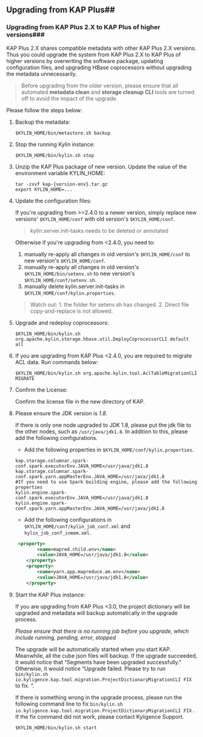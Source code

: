## Upgrading from KAP Plus##

### Upgrading from KAP Plus 2.X to KAP Plus of higher versions###

KAP Plus 2.X shares compatible metadata with other KAP Plus 2.X versions. Thus you could upgrade the system from KAP Plus 2.X to KAP Plus of higher versions by overwriting the software package, updating configuration files, and upgrading HBase coprocessors without upgrading the metadata unnecessarily. 

> Before upgrading from the older version, please ensure that all automated **metadata clean** and **storage cleanup CLI** tools are turned off to avoid the impact of the upgrade.

Please follow the steps below: 

1. Backup the metadata: 

   ```shell
   $KYLIN_HOME/bin/metastore.sh backup
   ```

2. Stop the running Kylin instance:

   ```shell
   $KYLIN_HOME/bin/kylin.sh stop
   ```

3. Unzip the KAP Plus package of new version. Update the value of the environment variable KYLIN_HOME: 

   ```shell
   tar -zxvf kap-{version-env}.tar.gz
   export KYLIN_HOME=...
   ```

4. Update the configuration files: 

   If you're upgrading from >=2.4.0 to a newer version, simply replace new versions' `$KYLIN_HOME/conf` with old version's `$KYLIN_HOME/conf`.

   > kylin.server.init-tasks needs to be deleted or annotated

   Otherwise if you're upgrading from <2.4.0, you need to:

   1. manually re-apply all changes in old version's `$KYLIN_HOME/conf` to new version's `$KYLIN_HOME/conf`.
   2. manually re-apply all changes in old version's `$KYLIN_HOME/bin/setenv.sh` to new version's `$KYLIN_HOME/conf/setenv.sh`. 
   3. manually delete kylin.server.init-tasks in `$KYLIN_HOME/conf/kylin.properties`.

   > Watch out: 1. the folder for setenv.sh has changed. 2. Direct file copy-and-replace is not allowed.

5. Upgrade and redeploy coprocessors: 

   ```shell
   $KYLIN_HOME/bin/kylin.sh org.apache.kylin.storage.hbase.util.DeployCoprocessorCLI default all
   ```

6. If you are upgrading from KAP Plus <2.4.0, you are required to migrate ACL data. Run commands below: 

   ```shell
   $KYLIN_HOME/bin/kylin.sh org.apache.kylin.tool.AclTableMigrationCLI MIGRATE
   ```

7. Confirm the License:

   Confirm the license file in the new directory of KAP.

8. Please ensure the JDK version is *1.8*.

   If there is only one node upgraded to JDK 1.8, please put the jdk file to the other nodes, such as `/usr/java/jdk1.8`. In addition to this, please add the following configurations.

   * Add the following properties in `$KYLIN_HOME/conf/kylin.properties`.

   ```shell
   kap.storage.columnar.spark-conf.spark.executorEnv.JAVA_HOME=/usr/java/jdk1.8
   kap.storage.columnar.spark-conf.spark.yarn.appMasterEnv.JAVA_HOME=/usr/java/jdk1.8
   #If you need to use Spark building engine, please add the following properties
   kylin.engine.spark-conf.spark.executorEnv.JAVA_HOME=/usr/java/jdk1.8
   kylin.engine.spark-conf.spark.yarn.appMasterEnv.JAVA_HOME=/usr/java/jdk1.8
   ```

   * Add the following configurations in `$KYLIN_HOME/conf/kylin_job_conf.xml` and `kylin_job_conf_inmem.xml`.

   ```xml
    <property>
           <name>mapred.child.env</name>
           <value>JAVA_HOME=/usr/java/jdk1.8</value>
       </property>
       <property>
           <name>yarn.app.mapreduce.am.env</name>
           <value>JAVA_HOME=/usr/java/jdk1.8</value>
       </property>
   ```

9. Start the KAP Plus instance:

   If you are upgrading from KAP Plus <3.0, the project dictionary will be upgraded and metadata will backup automatically in the upgrade process.

   *Please ensure that there is no running job before you upgrade, which include running, pending, error, stopped*

   The upgrade will be automatically started when you start KAP. Meanwhile, all the cube json files will backup. If the upgrade succeeded, it would notice that “Segments have been upgraded successfully." Otherwise, it would notice “Upgrade failed. Please try to run `bin/kylin.sh io.kyligence.kap.tool.migration.ProjectDictionaryMigrationCLI FIX` to fix. ”.

   If there is something wrong in the upgrade process, please run the following command line to fix `bin/kylin.sh io.kyligence.kap.tool.migration.ProjectDictionaryMigrationCLI FIX` . If the fix command did not work, please contact Kyligence Support.

   ```shell
   $KYLIN_HOME/bin/kylin.sh start
   ```

   

